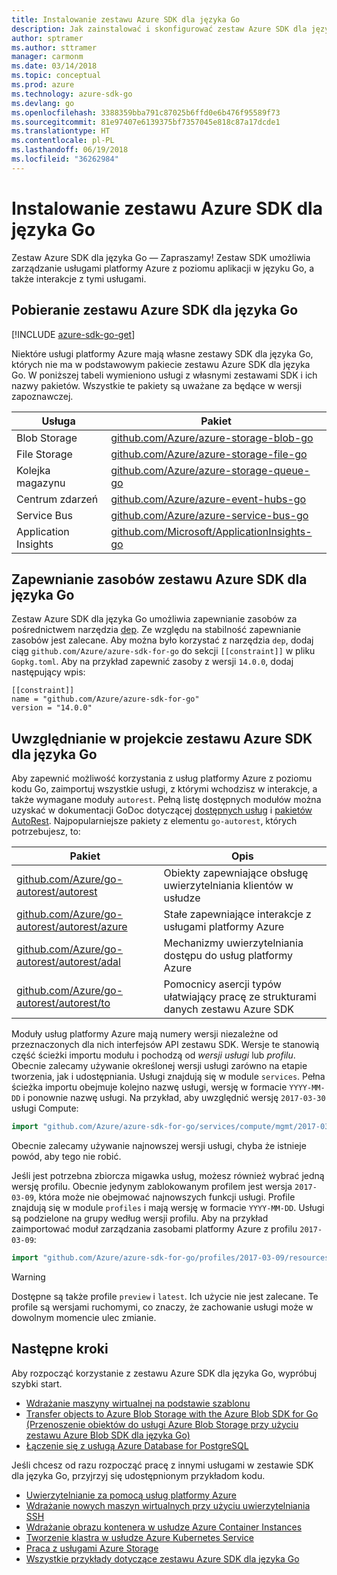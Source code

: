 ```yaml
---
title: Instalowanie zestawu Azure SDK dla języka Go
description: Jak zainstalować i skonfigurować zestaw Azure SDK dla języka Go oraz zapewnić w nim zasoby.
author: sptramer
ms.author: sttramer
manager: carmonm
ms.date: 03/14/2018
ms.topic: conceptual
ms.prod: azure
ms.technology: azure-sdk-go
ms.devlang: go
ms.openlocfilehash: 3388359bba791c87025b6ffd0e6b476f95589f73
ms.sourcegitcommit: 81e97407e6139375bf7357045e818c87a17dcde1
ms.translationtype: HT
ms.contentlocale: pl-PL
ms.lasthandoff: 06/19/2018
ms.locfileid: "36262984"
---
```

# <a name="install-the-azure-sdk-for-go"></a>Instalowanie zestawu Azure SDK dla języka Go

Zestaw Azure SDK dla języka Go — Zapraszamy! Zestaw SDK umożliwia zarządzanie usługami platformy Azure z poziomu aplikacji w języku Go, a także interakcje z tymi usługami.

## <a name="get-the-azure-sdk-for-go"></a>Pobieranie zestawu Azure SDK dla języka Go

[!INCLUDE [azure-sdk-go-get](includes/azure-sdk-go-get.md)]

Niektóre usługi platformy Azure mają własne zestawy SDK dla języka Go, których nie ma w podstawowym pakiecie zestawu Azure SDK dla języka Go. W poniższej tabeli wymieniono usługi z własnymi zestawami SDK i ich nazwy pakietów. Wszystkie te pakiety są uważane za będące w wersji zapoznawczej.

| Usługa | Pakiet |
|---------|---------|
| Blob Storage | [github.com/Azure/azure-storage-blob-go](https://github.com/Azure/azure-storage-blob-go) |
| File Storage | [github.com/Azure/azure-storage-file-go](https://github.com/Azure/azure-storage-file-go) |
| Kolejka magazynu | [github.com/Azure/azure-storage-queue-go](https://github.com/Azure/azure-storage-queue-go) |
| Centrum zdarzeń | [github.com/Azure/azure-event-hubs-go](https://github.com/Azure/azure-event-hubs-go) |
| Service Bus | [github.com/Azure/azure-service-bus-go](https://github.com/Azure/azure-service-bus-go) |
| Application Insights | [github.com/Microsoft/ApplicationInsights-go](https://github.com/Microsoft/ApplicationInsights-go) |

## <a name="vendor-the-azure-sdk-for-go"></a>Zapewnianie zasobów zestawu Azure SDK dla języka Go

Zestaw Azure SDK dla języka Go umożliwia zapewnianie zasobów za pośrednictwem narzędzia [dep](https://github.com/golang/dep). Ze względu na stabilność zapewnianie zasobów jest zalecane. Aby można było korzystać z narzędzia `dep`, dodaj ciąg `github.com/Azure/azure-sdk-for-go` do sekcji `[[constraint]]` w pliku `Gopkg.toml`. Aby na przykład zapewnić zasoby z wersji `14.0.0`, dodaj następujący wpis:

```
[[constraint]]
name = "github.com/Azure/azure-sdk-for-go"
version = "14.0.0"
```

## <a name="include-the-azure-sdk-for-go-in-your-project"></a>Uwzględnianie w projekcie zestawu Azure SDK dla języka Go

Aby zapewnić możliwość korzystania z usług platformy Azure z poziomu kodu Go, zaimportuj wszystkie usługi, z którymi wchodzisz w interakcje, a także wymagane moduły `autorest`.
Pełną listę dostępnych modułów można uzyskać w dokumentacji GoDoc dotyczącej [dostępnych usług](https://godoc.org/github.com/Azure/azure-sdk-for-go) i [pakietów AutoRest](https://godoc.org/github.com/Azure/go-autorest). Najpopularniejsze pakiety z elementu `go-autorest`, których potrzebujesz, to:

| Pakiet | Opis |
|---------|-------------|
| [github.com/Azure/go-autorest/autorest][autorest] | Obiekty zapewniające obsługę uwierzytelniania klientów w usłudze |
| [github.com/Azure/go-autorest/autorest/azure][autorest/azure] | Stałe zapewniające interakcje z usługami platformy Azure |
| [github.com/Azure/go-autorest/autorest/adal][autorest/adal] | Mechanizmy uwierzytelniania dostępu do usług platformy Azure |
| [github.com/Azure/go-autorest/autorest/to][autorest/to] | Pomocnicy asercji typów ułatwiający pracę ze strukturami danych zestawu Azure SDK |

[autorest]: https://godoc.org/github.com/Azure/go-autorest/autorest
[autorest/azure]: https://godoc.org/github.com/Azure/go-autorest/autorest/azure
[autorest/adal]: https://godoc.org/github.com/Azure/go-autorest/autorest/adal
[autorest/to]: https://godoc.org/github.com/Azure/go-autorest/autorest/to

Moduły usług platformy Azure mają numery wersji niezależne od przeznaczonych dla nich interfejsów API zestawu SDK. Wersje te stanowią część ścieżki importu modułu i pochodzą od _wersji usługi_ lub _profilu_. Obecnie zalecamy używanie określonej wersji usługi zarówno na etapie tworzenia, jak i udostępniania. Usługi znajdują się w module `services`. Pełna ścieżka importu obejmuje kolejno nazwę usługi, wersję w formacie `YYYY-MM-DD` i ponownie nazwę usługi. Na przykład, aby uwzględnić wersję `2017-03-30` usługi Compute:

```go
import "github.com/Azure/azure-sdk-for-go/services/compute/mgmt/2017-03-30/compute"
```

Obecnie zalecamy używanie najnowszej wersji usługi, chyba że istnieje powód, aby tego nie robić.

Jeśli jest potrzebna zbiorcza migawka usług, możesz również wybrać jedną wersję profilu. Obecnie jedynym zablokowanym profilem jest wersja `2017-03-09`, która może nie obejmować najnowszych funkcji usługi. Profile znajdują się w module `profiles` i mają wersję w formacie `YYYY-MM-DD`. Usługi są podzielone na grupy według wersji profilu. Aby na przykład zaimportować moduł zarządzania zasobami platformy Azure z profilu `2017-03-09`:

```go
import "github.com/Azure/azure-sdk-for-go/profiles/2017-03-09/resources/mgmt/resources"
```

> [!WARNING]
> Dostępne są także profile `preview` i `latest`. Ich użycie nie jest zalecane. Te profile są wersjami ruchomymi, co znaczy, że zachowanie usługi może w dowolnym momencie ulec zmianie.

## <a name="next-steps"></a>Następne kroki

Aby rozpocząć korzystanie z zestawu Azure SDK dla języka Go, wypróbuj szybki start.

* [Wdrażanie maszyny wirtualnej na podstawie szablonu](azure-sdk-go-qs-vm.md)
* [Transfer objects to Azure Blob Storage with the Azure Blob SDK for Go (Przenoszenie obiektów do usługi Azure Blob Storage przy użyciu zestawu Azure Blob SDK dla języka Go)](/azure/storage/blobs/storage-quickstart-blobs-go?toc=%2fgo%2fazure%2ftoc.json)
* [Łączenie się z usługą Azure Database for PostgreSQL](/azure/postgresql/connect-go?toc=%2fgo%2fazure%2ftoc.json)

Jeśli chcesz od razu rozpocząć pracę z innymi usługami w zestawie SDK dla języka Go, przyjrzyj się udostępnionym przykładom kodu.

* [Uwierzytelnianie za pomocą usług platformy Azure](https://github.com/Azure-Samples/azure-sdk-for-go-samples/tree/master/iam)
* [Wdrażanie nowych maszyn wirtualnych przy użyciu uwierzytelniania SSH](https://github.com/Azure-Samples/azure-sdk-for-go-samples/tree/master/compute)
* [Wdrażanie obrazu kontenera w usłudze Azure Container Instances](https://github.com/Azure-Samples/azure-sdk-for-go-samples/tree/master/containerinstance)
* [Tworzenie klastra w usłudze Azure Kubernetes Service](https://github.com/Azure-Samples/azure-sdk-for-go-samples/tree/master/containerservice)
* [Praca z usługami Azure Storage](https://github.com/Azure-Samples/azure-sdk-for-go-samples/tree/master/storage)
* [Wszystkie przykłady dotyczące zestawu Azure SDK dla języka Go](https://github.com/azure-samples/azure-sdk-for-go-samples)
